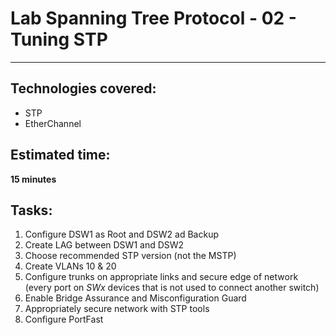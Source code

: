 # Lab Spanning Tree Protocol - 02 - Tuning STP
---

## Technologies covered:
- STP
- EtherChannel

## Estimated time:
**15 minutes**

## Tasks:

1. Configure DSW1 as Root and DSW2 ad Backup
2. Create LAG between DSW1 and DSW2
3. Choose recommended STP version (not the MSTP)
4. Create VLANs 10 & 20
5. Configure trunks on appropriate links and secure edge of network (every port on *SWx* devices that is not used to connect another switch)
6. Enable Bridge Assurance and Misconfiguration Guard
7. Appropriately secure network with STP tools
8. Configure PortFast